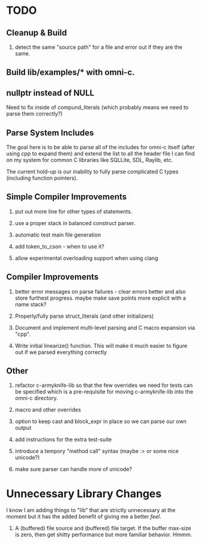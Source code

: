 # TODO

## Cleanup & Build

1. detect the same "source path" for a file and error out if they are
the same.

## Build lib/examples/* with omni-c.



## nullptr instead of NULL

Need to fix inside of compund_literals (which probably means we need
to parse them correctly?)

## Parse System Includes

The goal here is to be able to parse all of the includes for omni-c
itself (after using cpp to expand them) and extend the list to all the
header file I can find on my system for common C libraries like
SQLLite, SDL, Raylib, etc.

The current hold-up is our inability to fully parse complicated C
types (including function pointers).

## Simple Compiler Improvements

1. put out more line for other types of statements.

1. use a proper stack in balanced construct parser.

1. automatic test main file generation

1. add token_to_cson - when to use it?

1. allow experimental overloading support when using clang

## Compiler Improvements

1. better error messages on parse failures - clear errors better and
   also store furthest progress. maybe make save points more explicit
   with a name stack?

1. Properly/fully parse struct_literals (and other initializers)

1. Document and implement multi-level parsing and C macro expansion
   via "cpp".

1. Write initial linearize() function. This will make it much easier
   to figure out if we parsed everything correctly

## Other

1. refactor c-armyknife-lib so that the few overrides we need for
   tests can be specified which is a pre-requisite for moving
   c-armyknife-lib into the omni-c directory.

1. macro and other overrides

1. option to keep cast and block_expr in place so we can parse our own
   output

1. add instructions for the extra test-suite

1. introduce a tempory "method call" syntax (maybe :> or some nice
   unicode?)

1. make sure parser can handle more of unicode?

# Unnecessary Library Changes

I know I am adding things to "lib" that are strictly unnecessary at
the moment but it has the added benefit of giving me a better
<i>feel</i>.

1. A (buffered) file source and (buffered) file target. If the buffer
   max-size is zero, then get shitty performance but more familiar
   behavior. Hmmm.
